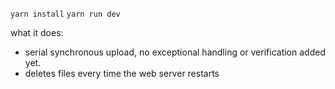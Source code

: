 `yarn install`
`yarn run dev`


what it does:
- serial synchronous upload, no exceptional handling or verification added yet.
- deletes files every time the web server restarts